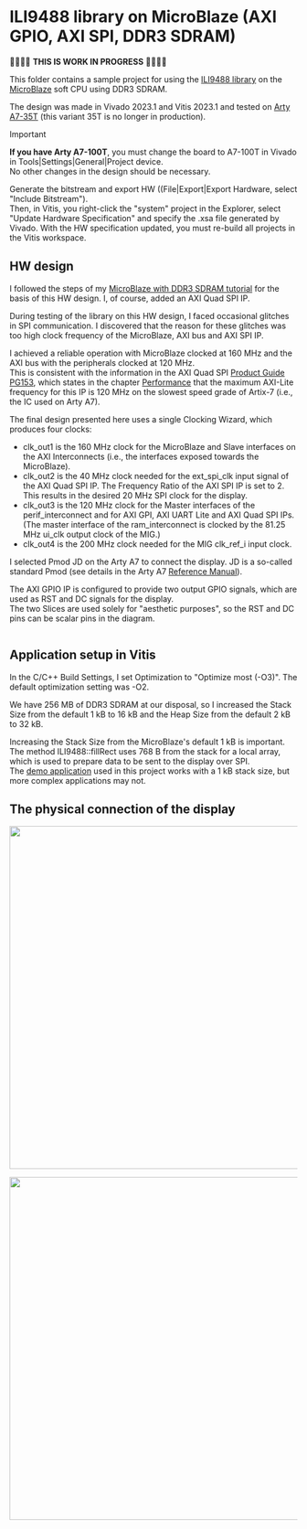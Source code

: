 # ILI9488 library on MicroBlaze (AXI GPIO, AXI SPI, DDR3 SDRAM)

:construction::construction::construction::construction: **THIS IS WORK IN PROGRESS** :construction::construction::construction::construction:

This folder contains a sample project for using the [ILI9488 library](https://github.com/viktor-nikolov/ILI9488-Xilinx) on the [MicroBlaze](https://www.xilinx.com/products/design-tools/microblaze.html) soft CPU using DDR3 SDRAM.

The design was made in Vivado 2023.1 and Vitis 2023.1 and tested on [Arty A7-35T](https://digilent.com/shop/arty-a7-100t-artix-7-fpga-development-board/) (this variant 35T is no longer in production).

> [!IMPORTANT]
> **If you have Arty A7-100T**, you must change the board to A7-100T in Vivado in Tools|Settings|General|Project device.  
> No other changes in the design should be necessary.
>
> Generate the bitstream and export HW ((File|Export|Export Hardware, select "Include Bitstream").  
> Then, in Vitis, you right-click the "system" project in the Explorer, select "Update Hardware Specification" and specify the .xsa file generated by Vivado. With the HW specification updated, you must re-build all projects in the Vitis workspace.

## HW design

I followed the steps of my [MicroBlaze with DDR3 SDRAM tutorial](https://github.com/viktor-nikolov/MicroBlaze-DDR3-tutorial) for the basis of this HW design. I, of course, added an AXI Quad SPI IP.

During testing of the library on this HW design, I faced occasional glitches in SPI communication. I discovered that the reason for these glitches was too high clock frequency of the MicroBlaze, AXI bus and AXI SPI IP.

I achieved a reliable operation with MicroBlaze clocked at 160 MHz and the AXI bus with the peripherals clocked at 120 MHz.  
This is consistent with the information in the AXI Quad SPI [Product Guide PG153](https://docs.xilinx.com/r/en-US/pg153-axi-quad-spi), which states in the chapter [Performance](https://docs.xilinx.com/r/en-US/pg153-axi-quad-spi/Performance) that the maximum AXI-Lite frequency for this IP is 120 MHz on the slowest speed grade of Artix-7 (i.e., the IC used on Arty A7).

The final design presented here uses a single Clocking Wizard, which produces four clocks:

- clk_out1 is the 160 MHz clock for the MicroBlaze and Slave interfaces on the AXI Interconnects (i.e., the interfaces exposed towards the MicroBlaze).
- clk_out2 is the 40 MHz clock needed for the ext_spi_clk input signal of the AXI Quad SPI IP. The Frequency Ratio of the AXI SPI IP is set to 2. This results in the desired 20 MHz SPI clock for the display.
- clk_out3 is the 120 MHz clock for the Master interfaces of the perif_interconnect and for AXI GPI, AXI UART Lite and AXI Quad SPI IPs.  
  (The master interface of the ram_interconnect is clocked by the 81.25 MHz ui_clk output clock of the MIG.)
- clk_out4 is the 200 MHz clock needed for the MIG clk_ref_i input clock.

I selected Pmod JD on the Arty A7 to connect the display. JD is a so-called standard Pmod (see details in the Arty A7 [Reference Manual](https://digilent.com/reference/programmable-logic/arty-a7/reference-manual?redirect=1#pmod_connectors)).

The AXI GPIO IP is configured to provide two output GPIO signals, which are used as RST and DC signals for the display.  
The two Slices are used solely for "aesthetic purposes", so the RST and DC pins can be scalar pins in the diagram.

[<img src="https://github.com/viktor-nikolov/ILI9488-Xilinx/blob/main/pictures/MicroBlaze_DDR3_AXI-GPIO_AXI-SPI_diagram.png?raw=true" title="" alt="">](https://github.com/viktor-nikolov/ILI9488-Xilinx/blob/main/pictures/MicroBlaze_DDR3_AXI-GPIO_AXI-SPI_diagram.png)

## Application setup in Vitis

In the C/C++ Build Settings, I set Optimization to "Optimize most (-O3)". The default optimization setting was -O2.

We have 256 MB of DDR3 SDRAM at our disposal, so I increased the Stack Size from the default 1 kB to 16 kB and the Heap Size from the default 2 kB to 32 kB.

Increasing the Stack Size from the MicroBlaze's default 1 kB is important.  
The method ILI9488::fillRect uses 768 B from the stack for a local array, which is used to prepare data to be sent to the display over SPI.  
The [demo application](ILI9488-Xilinx_library_demo_app) used in this project works with a 1 kB stack size, but more complex applications may not.

## The physical connection of the display

[<img src="https://github.com/viktor-nikolov/ILI9488-Xilinx/blob/main/pictures/ArtyA7_connection_schematics.png?raw=true" title="" alt="" width="600">](https://github.com/viktor-nikolov/ILI9488-Xilinx/blob/main/pictures/ArtyA7_connection_schematics.png)

[<img src="https://github.com/viktor-nikolov/ILI9488-Xilinx/blob/main/pictures/ILI9488_with_Arty_A7.jpg?raw=true" title="" alt="" width="600">](https://github.com/viktor-nikolov/ILI9488-Xilinx/blob/main/pictures/ILI9488_with_Arty_A7.jpg)

